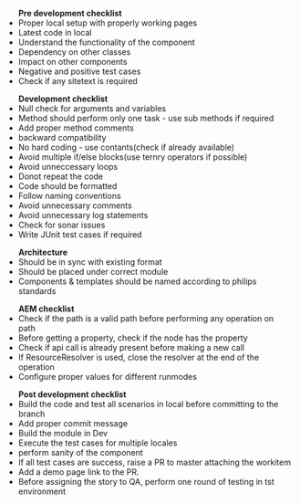 
<ul><b>Pre development checklist</b>
  <li>Proper local setup with properly working pages</li>
  <li>Latest code in local</li>
  <li>Understand the functionality of the component</li>
  <li>Dependency on other classes</li>
  <li>Impact on other components</li>
  <li>Negative and positive test cases</li>
  <li>Check if any sitetext is required</li>
</ul>
<ul><b>Development checklist</b>
  <li>Null check for arguments and variables</li>
  <li>Method should perform only one task - use sub methods if required</li>
  <li>Add proper method comments</li>
  <li>backward compatibility</li>
  <li>No hard coding - use contants(check if already available)</li>
  <li>Avoid multiple if/else blocks(use ternry operators if possible)</li>
  <li>Avoid unneccessary loops</li>
  <li>Donot repeat the code</li>
  <li>Code should be formatted</li>
  <li>Follow naming conventions</li>
  <li>Avoid unnecessary comments</li>
  <li>Avoid unnecessary log statements</li>
  <li>Check for sonar issues</li>
  <li>Write JUnit test cases if required</li>
</ul>
<ul><b>Architecture</b>
  <li>Should be in sync with existing format</li>
  <li>Should be placed under correct module</li>
  <li>Components & templates should be named according to philips standards</li>
</ul>
<ul><b>AEM checklist</b>
  <li>Check if the path is a valid path before performing any operation on path</li>
  <li>Before getting a property, check if the node has the property</li>
  <li>Check if api call is already present before making a new call</li>
  <li>If ResourceResolver is used, close the resolver at the end of the operation</li>
  <li>Configure proper values for different runmodes</li>
</ul>
<ul><b>Post development checklist</b>
  <li>Build the code and test all scenarios in local before committing to the branch</li>
  <li>Add proper commit message</li>
  <li>Build the module in Dev</li>
  <li>Execute the test cases for multiple locales</li>
  <li>perform sanity of the component</li>
  <li>If all test cases are success, raise a PR to master attaching the workitem</li>
  <li>Add a demo page link to the PR.</li>
  <li>Before assigning the story to QA, perform one round of testing in tst environment</li>
</ul>


